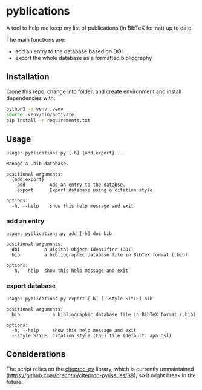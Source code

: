 # pyblications

A tool to help me keep my list of publications (in BibTeX format) up to date.

The main functions are:
- add an entry to the database based on DOI
- export the whole database as a formatted bibliography

## Installation

Clone this repo, change into folder, and create environment and install dependencies with:

```bash
python3 -m venv .venv
source .venv/bin/activate
pip install -r requirements.txt
```

## Usage

```
usage: pyblications.py [-h] {add,export} ...

Manage a .bib database.

positional arguments:
  {add,export}
    add         Add an entry to the databse.
    export      Export database using a citation style.

options:
  -h, --help    show this help message and exit
  ```

### add an entry

```
usage: pyblications.py add [-h] doi bib

positional arguments:
  doi         a Digital Object Identifier (DOI)
  bib         a bibliographic database file in BibTeX format (.bib)

options:
  -h, --help  show this help message and exit
```

### export database

```
usage: pyblications.py export [-h] [--style STYLE] bib

positional arguments:
  bib            a bibliographic database file in BibTeX format (.bib)

options:
  -h, --help     show this help message and exit
  --style STYLE  citation style (CSL) file (default: apa.csl)
  ```

## Considerations

The script relies on the [citeproc-py](https://github.com/brechtm/citeproc-py) library, which is currently unmaintained (https://github.com/brechtm/citeproc-py/issues/88), so it might break in the future.
